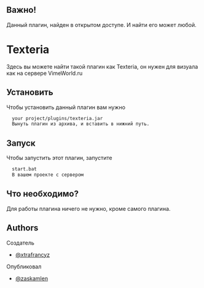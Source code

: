 
## Важно!

Данный плагин, найден в открытом доступе. И найти его может любой.



# Texteria

Здесь вы можете найти такой плагин как Texteria, он нужен для визуала как на сервере VimeWorld.ru


## Установить

Чтобы установить данный плагин вам нужно

```bash
  your project/plugins/texteria.jar
  Вынуть плагин из архива, и вставить в нижний путь.
```
    
## Запуск

Чтобы запустить этот плагин, запустите

```bash
  start.bat
  В вашем проекте с сервером
```


## Что необходимо?

Для работы плагина ничего не нужно, кроме самого плагина.


## Authors
Создатель
- [@xtrafrancyz](https://www.github.com/xtrafrancyz)

Опубликовал
- [@zaskamlen](https://www.github.com/zaskamlen)

